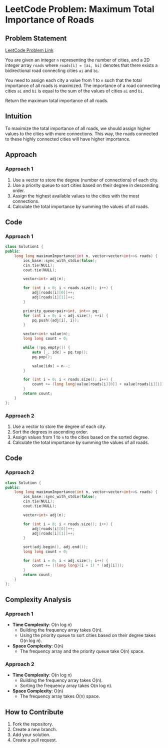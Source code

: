 
# LeetCode Problem: Maximum Total Importance of Roads

## Problem Statement

[LeetCode Problem Link](https://leetcode.com/problems/maximum-total-importance-of-roads/)

You are given an integer `n` representing the number of cities, and a 2D integer array `roads` where `roads[i] = [ai, bi]` denotes that there exists a bidirectional road connecting cities `ai` and `bi`.

You need to assign each city a value from 1 to `n` such that the total importance of all roads is maximized. The importance of a road connecting cities `ai` and `bi` is equal to the sum of the values of cities `ai` and `bi`.

Return the maximum total importance of all roads.

## Intuition

To maximize the total importance of all roads, we should assign higher values to the cities with more connections. This way, the roads connected to these highly connected cities will have higher importance.

## Approach

### Approach 1
1. Use a vector to store the degree (number of connections) of each city.
2. Use a priority queue to sort cities based on their degree in descending order.
3. Assign the highest available values to the cities with the most connections.
4. Calculate the total importance by summing the values of all roads.

## Code

### Approach 1

```cpp
class Solution1 {
public:
    long long maximumImportance(int n, vector<vector<int>>& roads) {
        ios_base::sync_with_stdio(false);
        cin.tie(NULL);
        cout.tie(NULL);

        vector<int> adj(n);

        for (int i = 0; i < roads.size(); i++) {
            adj[roads[i][0]]++;
            adj[roads[i][1]]++;
        }

        priority_queue<pair<int, int>> pq;
        for (int i = 0; i < adj.size(); ++i) {
            pq.push({adj[i], i});
        }

        vector<int> value(n);
        long long count = 0;

        while (!pq.empty()) {
            auto [_, idx] = pq.top();
            pq.pop();

            value[idx] = n--;
        }

        for (int i = 0; i < roads.size(); i++) {
            count += (long long)value[roads[i][0]] + value[roads[i][1]];
        }
        return count;
    }
};
```

### Approach 2

1. Use a vector to store the degree of each city.
2. Sort the degrees in ascending order.
3. Assign values from 1 to `n` to the cities based on the sorted degree.
4. Calculate the total importance by summing the values of all roads.

## Code

### Approach 2

```cpp
class Solution {
public:
    long long maximumImportance(int n, vector<vector<int>>& roads) {
        ios_base::sync_with_stdio(false);
        cin.tie(NULL);
        cout.tie(NULL);

        vector<int> adj(n);

        for (int i = 0; i < roads.size(); i++) {
            adj[roads[i][0]]++;
            adj[roads[i][1]]++;
        }

        sort(adj.begin(), adj.end());
        long long count = 0;

        for (int i = 0; i < adj.size(); i++) {
            count += ((long long)(i + 1) * (adj[i]));
        }
        return count;
    }
};
```

## Complexity Analysis

### Approach 1
- **Time Complexity**: O(n log n)
  - Building the frequency array takes O(n).
  - Using the priority queue to sort cities based on their degree takes O(n log n).
- **Space Complexity**: O(n)
  - The frequency array and the priority queue take O(n) space.

### Approach 2
- **Time Complexity**: O(n log n)
  - Building the frequency array takes O(n).
  - Sorting the frequency array takes O(n log n).
- **Space Complexity**: O(n)
  - The frequency array takes O(n) space.

## How to Contribute

1. Fork the repository.
2. Create a new branch.
3. Add your solution.
4. Create a pull request.
